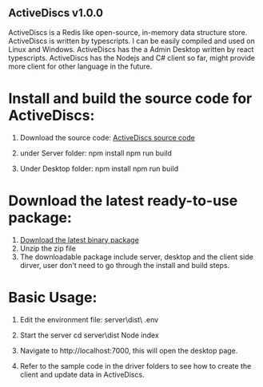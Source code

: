 ## ActiveDiscs v1.0.0

ActiveDiscs is a Redis like open-source, in-memory data structure store.  ActiveDiscs is written by typescripts.  I can be easily compiled and used on Linux and Windows.
ActiveDiscs has the a Admin Desktop written by react typescripts.
ActiveDiscs has the Nodejs and C# client so far, might provide more client for other language in the future. 

# Install and build the source code for ActiveDiscs:
1. Download the source code:
[ActiveDiscs source code](https://github.com/kv11550/activediscs)

2.	under Server folder:
npm install
npm run build

3.	Under Desktop folder:
npm install
npm run build

# Download the latest ready-to-use package:
1.	[Download the latest binary package](https://objectstorage.ca-toronto-1.oraclecloud.com/n/yzx9535dp9qz/b/bucket-20220417-1402/o/activediscs_release_v1.0.0.zip)
2.	Unzip the zip file
3.  The downloadable package include server, desktop and the client side dirver, user don't need to go through the install and build steps.

# Basic Usage:
1.	Edit the environment file:
server\dist\ .env

2.	Start the server
cd server\dist
Node index 

3.	Navigate to http://localhost:7000, this will open the desktop page.

4.	Refer to the sample code in the driver folders to see how to create the client and update data in ActiveDiscs.


